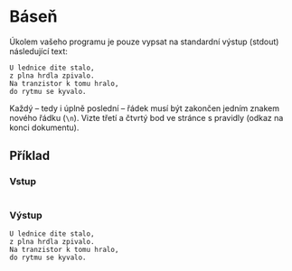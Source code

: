 # Báseň

Úkolem vašeho programu je pouze vypsat na standardní výstup (stdout) následující text:

```
U lednice dite stalo,
z plna hrdla zpivalo.
Na tranzistor k tomu hralo,
do rytmu se kyvalo.
```

Každý – tedy i úplně poslední – řádek musí být zakončen jedním znakem nového řádku (`\n`). Vizte třetí a čtvrtý bod ve
stránce s pravidly (odkaz na konci dokumentu).

## Příklad

### Vstup

```
```

### Výstup

```
U lednice dite stalo,
z plna hrdla zpivalo.
Na tranzistor k tomu hralo,
do rytmu se kyvalo.
```
